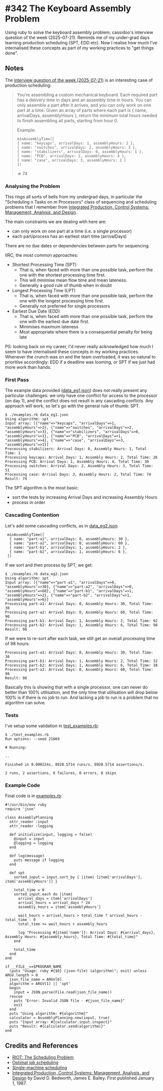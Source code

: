 # #342 The Keyboard Assembly Problem

Using ruby to solve the keyboard assembly problem; cassidoo's interview question of the week (2025-07-21).
Reminds me of my under-grad days learning production scheduling (SPT, EDD etc).
Now I realise how much I've internalised these concepts as part of my working practices to "get things done".

## Notes

The [interview question of the week (2025-07-21)](https://buttondown.com/cassidoo/archive/7309/)
is an interesting case of production scheduling:

> You’re assembling a custom mechanical keyboard.
> Each required part has a delivery time in days and an assembly time in hours.
> You can only assemble a part after it arrives, and you can only work on one part at a time.
> Given an array of parts where each part is { name, arrivalDays, assemblyHours },
> return the minimum total hours needed to finish assembling all parts, starting from hour 0.
>
> Example:
>
>     minAssemblyTime([
>     { name: "keycaps", arrivalDays: 1, assemblyHours: 2 },
>     { name: "switches", arrivalDays: 2, assemblyHours: 3 },
>     { name: "stabilizers", arrivalDays: 0, assemblyHours: 1 },
>     { name: "PCB", arrivalDays: 1, assemblyHours: 4 },
>     { name: "case", arrivalDays: 3, assemblyHours: 2 }
>     ])
>
> => 74

### Analysing the Problem

This rings all sorts of bells from my undergrad days,
in particular the "Scheduling n Tasks on m Processors" class of sequencing and scheduling problems
that I remember from
[Integrated Production, Control Systems: Management, Analysis, and Design](https://www.goodreads.com/book/show/2193350.Integrated_Production_Control_Systems).

The main constraints we are dealing with here are:

* can only work on one part at a time (i.e. a single processor)
* each part/process has an earliest start time (arrivalDays)

There are no due dates or dependencies between parts for sequencing.

IIRC, the most common approaches:

* Shortest Processing Time (SPT)
    * That is, when faced with more than one possible task, perform the one with the shortest processing time first.
    * This will minimise mean flow time and mean lateness.
    * Generally a good rule of thumb when in doubt
* Longest Processing Time (LPT)
    * That is, when faced with more than one possible task, perform the one with the longest processing time first.
    * Generally not preferred for single processors
* Earliest Due Date (EDD)
    * That is, when faced with more than one possible task, perform the one with the earliest due date first.
    * Minimises maximum lateness
    * Most appropriate where there is a consequential penalty for being late

PS: looking back on my career, I'd never really acknowledged how much I seem to have internalised these concepts in my working practices.
Whenever the crunch was on and the team overloaded, it was so natural to prioritise accordingly: EDD if a deadline was looming, or SPT if we just had more work than hands.

### First Pass

The example data provided ([data_eg1.json](./data_eg1.json)) does not really present any particular challenges: we only have one conflict for access to the processor (on day 1), and the conflict does not result in any cascading conflicts.
Any approach will work, so let's go with the general rule of thumb: SPT.

    $ ./examples.rb data_eg1.json
    Using algorithm: spt
    Input array: [{"name"=>"keycaps", "arrivalDays"=>1, "assemblyHours"=>2}, {"name"=>"switches", "arrivalDays"=>2, "assemblyHours"=>3}, {"name"=>"stabilizers", "arrivalDays"=>0, "assemblyHours"=>1}, {"name"=>"PCB", "arrivalDays"=>1, "assemblyHours"=>4}, {"name"=>"case", "arrivalDays"=>3, "assemblyHours"=>2}]
    Processing stabilizers: Arrival Days: 0, Assembly Hours: 1, Total Time: 1
    Processing keycaps: Arrival Days: 1, Assembly Hours: 2, Total Time: 26
    Processing PCB: Arrival Days: 1, Assembly Hours: 4, Total Time: 30
    Processing switches: Arrival Days: 2, Assembly Hours: 3, Total Time: 51
    Processing case: Arrival Days: 3, Assembly Hours: 2, Total Time: 74
    Result: 74

The SPT algorithm is the most basic:

* sort the tests by increasing Arrival Days and increasing Assembly Hours
* process in order

### Cascading Contention

Let's add some cascading conflicts, as in [data_eg2.json](./data_eg2.json):

     minAssemblyTime([
      { name: "part-a1", arrivalDays: 0, assemblyHours: 30 },
      { name: "part-a2", arrivalDays: 0, assemblyHours: 60 },
      { name: "part-b1", arrivalDays: 1, assemblyHours: 2 },
      { name: "part-b2", arrivalDays: 1, assemblyHours: 6 },
     ])

If we sort and then process by SPT, we get:

    $ ./examples.rb data_eg2.json
    Using algorithm: spt
    Input array: [{"name"=>"part-a1", "arrivalDays"=>0, "assemblyHours"=>30}, {"name"=>"part-a2", "arrivalDays"=>0, "assemblyHours"=>60}, {"name"=>"part-b1", "arrivalDays"=>1, "assemblyHours"=>2}, {"name"=>"part-b2", "arrivalDays"=>1, "assemblyHours"=>6}]
    Processing part-a1: Arrival Days: 0, Assembly Hours: 30, Total Time: 30
    Processing part-a2: Arrival Days: 0, Assembly Hours: 60, Total Time: 90
    Processing part-b1: Arrival Days: 1, Assembly Hours: 2, Total Time: 92
    Processing part-b2: Arrival Days: 1, Assembly Hours: 6, Total Time: 98
    Result: 98

If we were to re-sort after each task, we still get an overall processing time of 98 hours:

    Processing part-a1: Arrival Days: 0, Assembly Hours: 30, Total Time: 30
    Processing part-b1: Arrival Days: 1, Assembly Hours: 2, Total Time: 32
    Processing part-b2: Arrival Days: 1, Assembly Hours: 6, Total Time: 38
    Processing part-a2: Arrival Days: 0, Assembly Hours: 60, Total Time: 98
    Result: 98

Basically this is showing that with a single processor, one can never do better than 100% utilisation,
and the only time that utilisation will drop below 100% is if there is no job to run.
And lacking a job to run is a problem that no algorithm can solve.

### Tests

I've setup some validation in [test_examples.rb](./test_examples.rb):

    $ ./test_examples.rb
    Run options: --seed 21869

    # Running:

    ..

    Finished in 0.000224s, 8928.5714 runs/s, 8928.5714 assertions/s.

    2 runs, 2 assertions, 0 failures, 0 errors, 0 skips

### Example Code

Final code is in [examples.rb](./examples.rb):

    #!/usr/bin/env ruby
    require 'json'

    class AssemblyPlanning
      attr_reader :input
      attr_reader :logging

      def initialize(input, logging = false)
        @input = input
        @logging = logging
      end

      def log(message)
        puts message if logging
      end

      def spt
        sorted_input = input.sort_by { |item| [item['arrivalDays'], item['assemblyHours']] }

        total_time = 0
        sorted_input.each do |item|
          arrival_days = item['arrivalDays']
          arrival_hours = arrival_days * 24
          assembly_hours = item['assemblyHours']

          wait_hours = arrival_hours > total_time ? arrival_hours - total_time : 0
          total_time += wait_hours + assembly_hours

          log "Processing #{item['name']}: Arrival Days: #{arrival_days}, Assembly Hours: #{assembly_hours}, Total Time: #{total_time}"
        end

        total_time
      end
    end

    if __FILE__==$PROGRAM_NAME
      (puts "Usage: ruby #{$0} (json-file) (algorithm)"; exit) unless ARGV.length > 0
      json_file_name = ARGV[0]
      algorithm = ARGV[1] || 'spt'
      begin
        input = JSON.parse(File.read(json_file_name))
      rescue
        puts "Error: Invalid JSON file - #{json_file_name}"
        exit
      end
      puts "Using algorithm: #{algorithm}"
      calculator = AssemblyPlanning.new(input, true)
      puts "Input array: #{calculator.input.inspect}"
      puts "Result: #{calculator.send(algorithm)}"
    end

## Credits and References

* [RIOT: The Scheduling Problem](https://riot.ieor.berkeley.edu/Applications/Scheduling/algorithms.html)
* [Optimal job scheduling](https://en.wikipedia.org/wiki/Optimal_job_scheduling)
* [Single-machine scheduling](https://en.wikipedia.org/wiki/Single-machine_scheduling)
* [Integrated Production, Control Systems: Management, Analysis, and Design](https://www.goodreads.com/book/show/2193350.Integrated_Production_Control_Systems) by David D. Bedworth, James E. Bailey. First published January 1, 1987.
